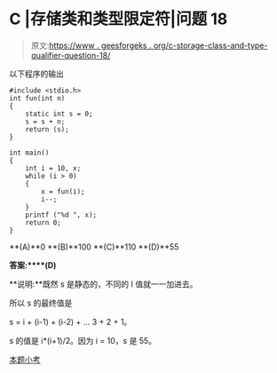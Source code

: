 # C |存储类和类型限定符|问题 18

> 原文:[https://www . geesforgeks . org/c-storage-class-and-type-qualifier-question-18/](https://www.geeksforgeeks.org/c-storage-classes-and-type-qualifiers-question-18/)

以下程序的输出

```
#include <stdio.h>
int fun(int n)
{
    static int s = 0;
    s = s + n;
    return (s);
}

int main()
{
    int i = 10, x;
    while (i > 0)
    {
        x = fun(i);
        i--;
    }
    printf ("%d ", x);
    return 0;
}
```

**(A)**0
**(B)**100
**(C)**110
**(D)**55

**答案:****(D)**

**说明:**既然 s 是静态的，不同的 I 值就一一加进去。

所以 s 的最终值是

s = i + (i-1) + (i-2) + … 3 + 2 + 1。

s 的值是 i*(i+1)/2。因为 i = 10，s 是 55。

[本题小考](https://www.geeksforgeeks.org/quiz-corner-gq/)